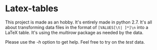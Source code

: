 # Latex-tables
 This project is made as an hobby. It's entirely made in python 2.7.
 It's all about transforming data files in the format of
 `[VALUES[\t| ]*]\n`
 into a LaTeX table. It's using the *multirow* package as needed by the data.

 Please use the *-h* option to get help. Feel free to try on the *test* data.
